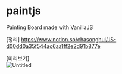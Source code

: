 # paintjs
Painting Board made with VanillaJS

[정리]
https://www.notion.so/chasonghui/JS-d00dd0a35f544ac6aa1ff2e2d91b877e

[미리보기]   
![Untitled](https://user-images.githubusercontent.com/44563011/107484338-a1126a00-6bc5-11eb-8b00-0e0875e02d63.png)

